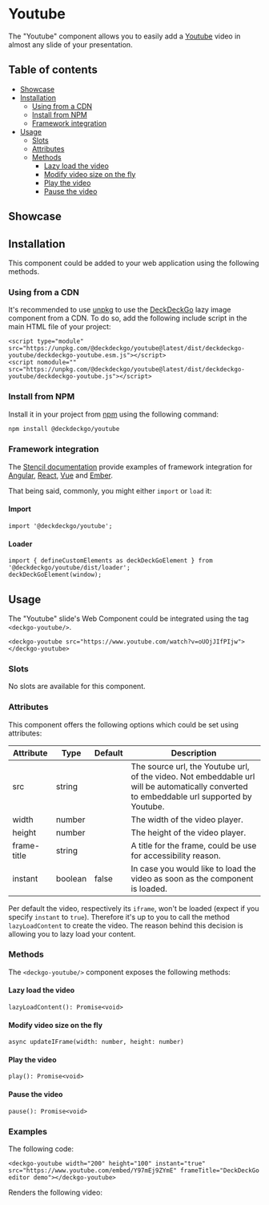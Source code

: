 # Youtube

The "Youtube" component allows you to easily add a [Youtube](https://youtube.com) video in almost any slide of your presentation.

## Table of contents

- [Showcase](#app-components-youtube-showcase)
- [Installation](#app-components-youtube-installation)
	- [Using from a CDN](#app-components-youtube-from-a-cdn)
	- [Install from NPM](#app-components-youtube-from-npm)
	- [Framework integration](#app-components-youtube-framework-integration)
- [Usage](#app-components-youtube-usage)
  - [Slots](#app-components-youtube-slots)
  - [Attributes](#app-components-youtube-attributes)
  - [Methods](#app-components-youtube-methods)
    - [Lazy load the video](#app-components-youtube-lazy-load-the-video)
    - [Modify video size on the fly](#app-components-youtube-modify-video-size-on-the-fly)
    - [Play the video](#app-components-youtube-play-the-video)
    - [Pause the video](#app-components-youtube-pause-the-video)

## Showcase

<div>
  <deckgo-youtube src="https://www.youtube.com/watch?v=oUOjJIfPIjw" width={300} height={200}>
  </deckgo-youtube>
</div>

## Installation

This component could be added to your web application using the following methods.

### Using from a CDN

It's recommended to use [unpkg](https://unpkg.com/) to use the [DeckDeckGo] lazy image component from a CDN. To do so, add the following include script in the main HTML file of your project:

```
<script type="module" src="https://unpkg.com/@deckdeckgo/youtube@latest/dist/deckdeckgo-youtube/deckdeckgo-youtube.esm.js"></script>
<script nomodule="" src="https://unpkg.com/@deckdeckgo/youtube@latest/dist/deckdeckgo-youtube/deckdeckgo-youtube.js"></script>
```
### Install from NPM

Install it in your project from [npm](https://www.npmjs.com/package/@deckdeckgo/qrcode) using the following command:

```bash
npm install @deckdeckgo/youtube
```

### Framework integration

The [Stencil documentation](https://stenciljs.com/docs/overview) provide examples of framework integration for [Angular](https://stenciljs.com/docs/angular), [React](https://stenciljs.com/docs/react), [Vue](https://stenciljs.com/docs/vue) and [Ember](https://stenciljs.com/docs/ember).

That being said, commonly, you might either `import` or `load` it:

#### Import

```
import '@deckdeckgo/youtube';
```

#### Loader

```
import { defineCustomElements as deckDeckGoElement } from '@deckdeckgo/youtube/dist/loader';
deckDeckGoElement(window);
```

## Usage

The "Youtube" slide's Web Component could be integrated using the tag `<deckgo-youtube/>`.

```
<deckgo-youtube src="https://www.youtube.com/watch?v=oUOjJIfPIjw">
</deckgo-youtube>
```

### Slots

No slots are available for this component.

### Attributes

This component offers the following options which could be set using attributes:

| Attribute                      | Type   | Default   | Description   |
| -------------------------- |-----------------|-----------------|-----------------|
| src | string |  | The source url, the Youtube url, of the video. Not embeddable url will be automatically converted to embeddable url supported by Youtube. |
| width | number |  | The width of the video player. |
| height | number |  | The height of the video player. |
| frame-title | string |  | A title for the frame, could be use for accessibility reason. |
| instant | boolean | false | In case you would like to load the video as soon as the component is loaded. |

Per default the video, respectively its `iframe`, won't be loaded (expect if you specify `instant` to `true`). Therefore it's up to you to call the method `lazyLoadContent` to create the video. The reason behind this decision is allowing you to lazy load your content. 

### Methods

The `<deckgo-youtube/>` component exposes the following methods:

#### Lazy load the video

```
lazyLoadContent(): Promise<void>
```

#### Modify video size on the fly

```
async updateIFrame(width: number, height: number)
```

#### Play the video

```
play(): Promise<void>
```

#### Pause the video

```
pause(): Promise<void>
```

### Examples

The following code:

```
<deckgo-youtube width="200" height="100" instant="true" src="https://www.youtube.com/embed/Y97mEj9ZYmE" frameTitle="DeckDeckGo editor demo"></deckgo-youtube>
```

Renders the following video:

<div class="container ion-margin">
    <deckgo-youtube width={200} height={100} instant={true} src="https://www.youtube.com/embed/Y97mEj9ZYmE" frameTitle="DeckDeckGo editor demo"></deckgo-youtube>
</div>

[DeckDeckGo]: https://deckdeckgo.com 